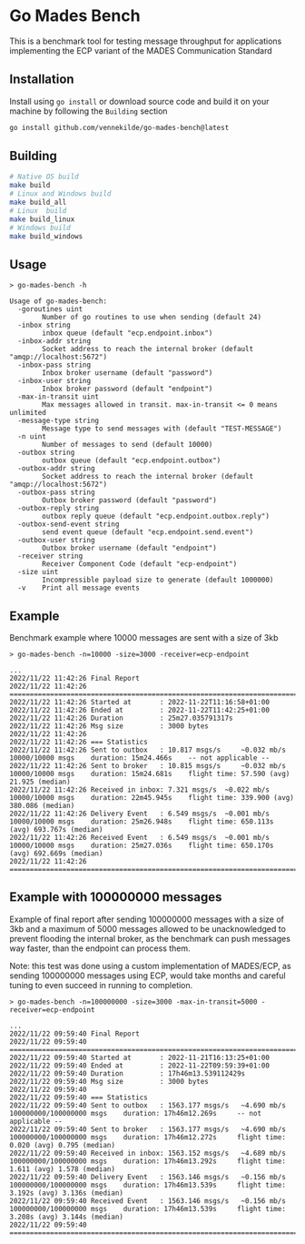 # Go Mades Bench

This is a benchmark tool for testing message throughput for applications implementing the ECP variant of the MADES Communication Standard

## Installation

Install using `go install` or download source code and build it on your machine by following the `Building` section

```bash
go install github.com/vennekilde/go-mades-bench@latest
```

## Building

``` bash
# Native OS build
make build
# Linux and Windows build
make build_all
# Linux  build
make build_linux
# Windows build
make build_windows
```

## Usage

```
> go-mades-bench -h

Usage of go-mades-bench:
  -goroutines uint
        Number of go routines to use when sending (default 24)
  -inbox string
        inbox queue (default "ecp.endpoint.inbox")
  -inbox-addr string
        Socket address to reach the internal broker (default "amqp://localhost:5672")
  -inbox-pass string
        Inbox broker username (default "password")
  -inbox-user string
        Inbox broker password (default "endpoint")
  -max-in-transit uint
        Max messages allowed in transit. max-in-transit <= 0 means unlimited
  -message-type string
        Message type to send messages with (default "TEST-MESSAGE")
  -n uint
        Number of messages to send (default 10000)
  -outbox string
        outbox queue (default "ecp.endpoint.outbox")
  -outbox-addr string
        Socket address to reach the internal broker (default "amqp://localhost:5672")
  -outbox-pass string
        Outbox broker password (default "password")
  -outbox-reply string
        outbox reply queue (default "ecp.endpoint.outbox.reply")
  -outbox-send-event string
        send event queue (default "ecp.endpoint.send.event")
  -outbox-user string
        Outbox broker username (default "endpoint")
  -receiver string
        Receiver Component Code (default "ecp-endpoint")
  -size uint
        Incompressible payload size to generate (default 1000000)
  -v    Print all message events
```

## Example

Benchmark example where 10000 messages are sent with a size of 3kb

``` log
> go-mades-bench -n=10000 -size=3000 -receiver=ecp-endpoint

...
2022/11/22 11:42:26 Final Report
2022/11/22 11:42:26 ==============================================================================
2022/11/22 11:42:26 Started at       : 2022-11-22T11:16:58+01:00
2022/11/22 11:42:26 Ended at         : 2022-11-22T11:42:25+01:00
2022/11/22 11:42:26 Duration         : 25m27.035791317s
2022/11/22 11:42:26 Msg size         : 3000 bytes
2022/11/22 11:42:26 
2022/11/22 11:42:26 === Statistics
2022/11/22 11:42:26 Sent to outbox   : 10.817 msgs/s	 ~0.032 mb/s	 10000/10000 msgs	 duration: 15m24.466s	 -- not applicable --
2022/11/22 11:42:26 Sent to broker   : 10.815 msgs/s	 ~0.032 mb/s	 10000/10000 msgs	 duration: 15m24.681s	 flight time: 57.590 (avg) 21.925 (median)
2022/11/22 11:42:26 Received in inbox: 7.321 msgs/s	 ~0.022 mb/s	 10000/10000 msgs	 duration: 22m45.945s	 flight time: 339.900 (avg) 380.086 (median)
2022/11/22 11:42:26 Delivery Event   : 6.549 msgs/s	 ~0.001 mb/s	 10000/10000 msgs	 duration: 25m26.948s	 flight time: 650.113s (avg) 693.767s (median)
2022/11/22 11:42:26 Received Event   : 6.549 msgs/s	 ~0.001 mb/s	 10000/10000 msgs	 duration: 25m27.036s	 flight time: 650.170s (avg) 692.669s (median)
2022/11/22 11:42:26 ==============================================================================
```

## Example with 100000000 messages

Example of final report after sending 100000000 messages with a size of 3kb and a maximum of 5000 messages allowed to be unacknowledged to prevent flooding the internal broker, as the benchmark can push messages way faster, than the endpoint can process them.

Note: this test was done using a custom implementation of MADES/ECP, as sending 100000000 messages using ECP, would take months and careful tuning to even succeed in running to completion.

``` log
> go-mades-bench -n=100000000 -size=3000 -max-in-transit=5000 -receiver=ecp-endpoint

...
2022/11/22 09:59:40 Final Report
2022/11/22 09:59:40 ==============================================================================
2022/11/22 09:59:40 Started at       : 2022-11-21T16:13:25+01:00
2022/11/22 09:59:40 Ended at         : 2022-11-22T09:59:39+01:00
2022/11/22 09:59:40 Duration         : 17h46m13.539112429s
2022/11/22 09:59:40 Msg size         : 3000 bytes
2022/11/22 09:59:40 
2022/11/22 09:59:40 === Statistics
2022/11/22 09:59:40 Sent to outbox   : 1563.177 msgs/s	 ~4.690 mb/s	 100000000/100000000 msgs	 duration: 17h46m12.269s	 -- not applicable --
2022/11/22 09:59:40 Sent to broker   : 1563.177 msgs/s	 ~4.690 mb/s	 100000000/100000000 msgs	 duration: 17h46m12.272s	 flight time: 0.020 (avg) 0.795 (median)
2022/11/22 09:59:40 Received in inbox: 1563.152 msgs/s	 ~4.689 mb/s	 100000000/100000000 msgs	 duration: 17h46m13.292s	 flight time: 1.611 (avg) 1.578 (median)
2022/11/22 09:59:40 Delivery Event   : 1563.146 msgs/s	 ~0.156 mb/s	 100000000/100000000 msgs	 duration: 17h46m13.539s	 flight time: 3.192s (avg) 3.136s (median)
2022/11/22 09:59:40 Received Event   : 1563.146 msgs/s	 ~0.156 mb/s	 100000000/100000000 msgs	 duration: 17h46m13.539s	 flight time: 3.208s (avg) 3.144s (median)
2022/11/22 09:59:40 ==============================================================================
```